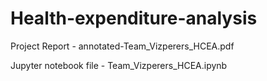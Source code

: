 # Health-expenditure-analysis

Project Report - annotated-Team_Vizperers_HCEA.pdf

Jupyter notebook file - Team_Vizperers_HCEA.ipynb

